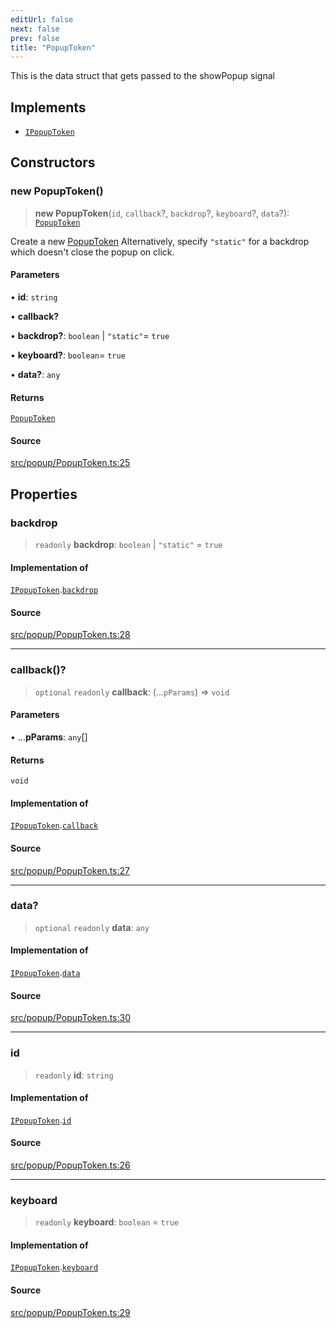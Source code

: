 ```yaml
---
editUrl: false
next: false
prev: false
title: "PopupToken"
---
```


This is the data struct that gets passed to the showPopup signal

## Implements

- [`IPopupToken`](/api/interfaces/ipopuptoken/)

## Constructors

### new PopupToken()

> **new PopupToken**(`id`, `callback`?, `backdrop`?, `keyboard`?, `data`?): [`PopupToken`](/api/classes/popuptoken/)

Create a new [PopupToken](../../../../../../api/classes/popuptoken)
Alternatively, specify `"static"` for a backdrop which doesn't close the popup on click.

#### Parameters

• **id**: `string`

• **callback?**

• **backdrop?**: `boolean` \| `"static"`= `true`

• **keyboard?**: `boolean`= `true`

• **data?**: `any`

#### Returns

[`PopupToken`](/api/classes/popuptoken/)

#### Source

[src/popup/PopupToken.ts:25](https://github.com/relishinc/dill-pixel/blob/543438455c9a47928084300159416186c2aa1095/src/popup/PopupToken.ts#L25)

## Properties

### backdrop

> `readonly` **backdrop**: `boolean` \| `"static"` = `true`

#### Implementation of

[`IPopupToken`](/api/interfaces/ipopuptoken/).[`backdrop`](/api/interfaces/ipopuptoken/#backdrop)

#### Source

[src/popup/PopupToken.ts:28](https://github.com/relishinc/dill-pixel/blob/543438455c9a47928084300159416186c2aa1095/src/popup/PopupToken.ts#L28)

***

### callback()?

> `optional` `readonly` **callback**: (...`pParams`) => `void`

#### Parameters

• ...**pParams**: `any`[]

#### Returns

`void`

#### Implementation of

[`IPopupToken`](/api/interfaces/ipopuptoken/).[`callback`](/api/interfaces/ipopuptoken/#callback)

#### Source

[src/popup/PopupToken.ts:27](https://github.com/relishinc/dill-pixel/blob/543438455c9a47928084300159416186c2aa1095/src/popup/PopupToken.ts#L27)

***

### data?

> `optional` `readonly` **data**: `any`

#### Implementation of

[`IPopupToken`](/api/interfaces/ipopuptoken/).[`data`](/api/interfaces/ipopuptoken/#data)

#### Source

[src/popup/PopupToken.ts:30](https://github.com/relishinc/dill-pixel/blob/543438455c9a47928084300159416186c2aa1095/src/popup/PopupToken.ts#L30)

***

### id

> `readonly` **id**: `string`

#### Implementation of

[`IPopupToken`](/api/interfaces/ipopuptoken/).[`id`](/api/interfaces/ipopuptoken/#id)

#### Source

[src/popup/PopupToken.ts:26](https://github.com/relishinc/dill-pixel/blob/543438455c9a47928084300159416186c2aa1095/src/popup/PopupToken.ts#L26)

***

### keyboard

> `readonly` **keyboard**: `boolean` = `true`

#### Implementation of

[`IPopupToken`](/api/interfaces/ipopuptoken/).[`keyboard`](/api/interfaces/ipopuptoken/#keyboard)

#### Source

[src/popup/PopupToken.ts:29](https://github.com/relishinc/dill-pixel/blob/543438455c9a47928084300159416186c2aa1095/src/popup/PopupToken.ts#L29)
